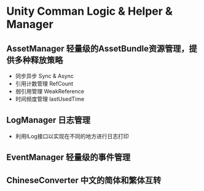 ﻿# Unity Comman Logic & Helper & Manager

## AssetManager 轻量级的AssetBundle资源管理，提供多种释放策略

* 同步异步 Sync & Async
* 引用计数管理 RefCount
* 弱引用管理 WeakReference
* 时间频度管理 lastUsedTime

## LogManager 日志管理

* 利用ILog接口以实现在不同的地方进行日志打印

## EventManager 轻量级的事件管理

## ChineseConverter 中文的简体和繁体互转